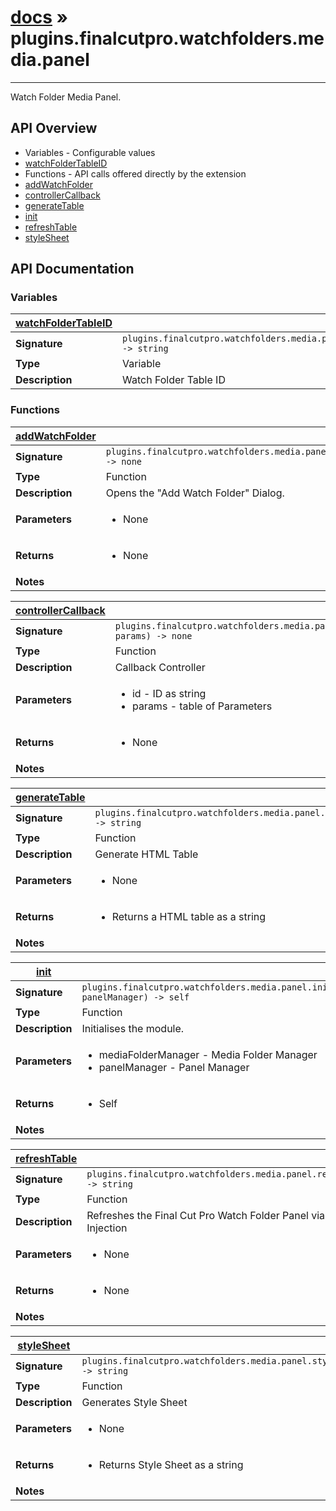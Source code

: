 # [docs](index.md) » plugins.finalcutpro.watchfolders.media.panel
---

Watch Folder Media Panel.

## API Overview
* Variables - Configurable values
 * [watchFolderTableID](#watchFolderTableID)
* Functions - API calls offered directly by the extension
 * [addWatchFolder](#addWatchFolder)
 * [controllerCallback](#controllerCallback)
 * [generateTable](#generateTable)
 * [init](#init)
 * [refreshTable](#refreshTable)
 * [styleSheet](#styleSheet)

## API Documentation

### Variables

| [watchFolderTableID](#watchFolderTableID)         |                                                                                     |
| --------------------------------------------|-------------------------------------------------------------------------------------|
| **Signature**                               | `plugins.finalcutpro.watchfolders.media.panel.watchFolderTableID -> string`                                                                    |
| **Type**                                    | Variable                                                                     |
| **Description**                             | Watch Folder Table ID                                                                     |

### Functions

| [addWatchFolder](#addWatchFolder)         |                                                                                     |
| --------------------------------------------|-------------------------------------------------------------------------------------|
| **Signature**                               | `plugins.finalcutpro.watchfolders.media.panel.addWatchFolder() -> none`                                                                    |
| **Type**                                    | Function                                                                     |
| **Description**                             | Opens the "Add Watch Folder" Dialog.                                                                     |
| **Parameters**                              | <ul><li>None</li></ul> |
| **Returns**                                 | <ul><li>None</li></ul>          |
| **Notes**                                   | <ul></ul>                |

| [controllerCallback](#controllerCallback)         |                                                                                     |
| --------------------------------------------|-------------------------------------------------------------------------------------|
| **Signature**                               | `plugins.finalcutpro.watchfolders.media.panel.controllerCallback(id, params) -> none`                                                                    |
| **Type**                                    | Function                                                                     |
| **Description**                             | Callback Controller                                                                     |
| **Parameters**                              | <ul><li>id - ID as string</li><li>params - table of Parameters</li></ul> |
| **Returns**                                 | <ul><li>None</li></ul>          |
| **Notes**                                   | <ul></ul>                |

| [generateTable](#generateTable)         |                                                                                     |
| --------------------------------------------|-------------------------------------------------------------------------------------|
| **Signature**                               | `plugins.finalcutpro.watchfolders.media.panel.generateTable() -> string`                                                                    |
| **Type**                                    | Function                                                                     |
| **Description**                             | Generate HTML Table                                                                     |
| **Parameters**                              | <ul><li>None</li></ul> |
| **Returns**                                 | <ul><li>Returns a HTML table as a string</li></ul>          |
| **Notes**                                   | <ul></ul>                |

| [init](#init)         |                                                                                     |
| --------------------------------------------|-------------------------------------------------------------------------------------|
| **Signature**                               | `plugins.finalcutpro.watchfolders.media.panel.init(mediaFolderManager, panelManager) -> self`                                                                    |
| **Type**                                    | Function                                                                     |
| **Description**                             | Initialises the module.                                                                     |
| **Parameters**                              | <ul><li>mediaFolderManager - Media Folder Manager</li><li>panelManager - Panel Manager</li></ul> |
| **Returns**                                 | <ul><li>Self</li></ul>          |
| **Notes**                                   | <ul></ul>                |

| [refreshTable](#refreshTable)         |                                                                                     |
| --------------------------------------------|-------------------------------------------------------------------------------------|
| **Signature**                               | `plugins.finalcutpro.watchfolders.media.panel.refreshTable() -> string`                                                                    |
| **Type**                                    | Function                                                                     |
| **Description**                             | Refreshes the Final Cut Pro Watch Folder Panel via JavaScript Injection                                                                     |
| **Parameters**                              | <ul><li>None</li></ul> |
| **Returns**                                 | <ul><li>None</li></ul>          |
| **Notes**                                   | <ul></ul>                |

| [styleSheet](#styleSheet)         |                                                                                     |
| --------------------------------------------|-------------------------------------------------------------------------------------|
| **Signature**                               | `plugins.finalcutpro.watchfolders.media.panel.styleSheet() -> string`                                                                    |
| **Type**                                    | Function                                                                     |
| **Description**                             | Generates Style Sheet                                                                     |
| **Parameters**                              | <ul><li>None</li></ul> |
| **Returns**                                 | <ul><li>Returns Style Sheet as a string</li></ul>          |
| **Notes**                                   | <ul></ul>                |

